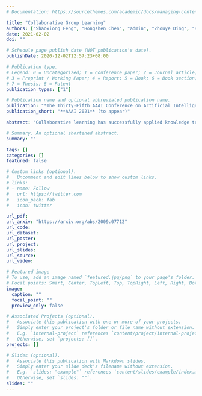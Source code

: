 ```yaml
---
# Documentation: https://sourcethemes.com/academic/docs/managing-content/

title: "Collaborative Group Learning"
authors: ["Shaoxiong Feng", "Hongshen Chen", "admin", "Zhouye Ding", "Kan Li", "Xu Sun"]
date: 2021-02-02
doi: ""

# Schedule page publish date (NOT publication's date).
publishDate: 2020-12-02T12:57:23+08:00

# Publication type.
# Legend: 0 = Uncategorized; 1 = Conference paper; 2 = Journal article;
# 3 = Preprint / Working Paper; 4 = Report; 5 = Book; 6 = Book section;
# 7 = Thesis; 8 = Patent
publication_types: ["1"]

# Publication name and optional abbreviated publication name.
publication: "*The Thirty-Fifth AAAI Conference on Artificial Intelligence, **AAAI 2021** (to appear)*"
publication_short: "**AAAI 2021** (to appear)"

abstract: "Collaborative learning has successfully applied knowledge transfer to guiding a pool of small student networks towards robust local minima. However, previous approaches typically struggle with drastically aggravated student homogenization when the number of students rises. In this paper, we propose Collaborative Group Learning, an efficient framework that aims to diversify the feature representation and conduct an effective regularization. Intuitively, similar to the human group study mechanism, we induce students to learn and exchange different parts of course knowledge as collaborative groups. First, each student is established by randomly routing on a modular neural network, which facilitates flexible knowledge communication between students due to random levels of representation sharing and branching. Second, to resist the student homogenization, students first compose diverse feature sets by exploiting the inductive bias from sub-sets of training data, and then aggregate and distill different complementary knowledge by imitating a random sub-group of students at each time step. Besides, the above mechanisms are beneficial for maximizing the student population to further improve the model generalization without sacrificing computational efficiency. Empirical evaluations on both image and text tasks indicate that our method significantly outperforms various state-of-the-art collaborative approaches whilst enhancing computational efficiency."

# Summary. An optional shortened abstract.
summary: ""

tags: []
categories: []
featured: false

# Custom links (optional).
#   Uncomment and edit lines below to show custom links.
# links:
# - name: Follow
#   url: https://twitter.com
#   icon_pack: fab
#   icon: twitter

url_pdf:
url_arxiv: "https://arxiv.org/abs/2009.07712"
url_code:
url_dataset:
url_poster:
url_project:
url_slides:
url_source:
url_video:

# Featured image
# To use, add an image named `featured.jpg/png` to your page's folder. 
# Focal points: Smart, Center, TopLeft, Top, TopRight, Left, Right, BottomLeft, Bottom, BottomRight.
image:
  caption: ""
  focal_point: ""
  preview_only: false

# Associated Projects (optional).
#   Associate this publication with one or more of your projects.
#   Simply enter your project's folder or file name without extension.
#   E.g. `internal-project` references `content/project/internal-project/index.md`.
#   Otherwise, set `projects: []`.
projects: []

# Slides (optional).
#   Associate this publication with Markdown slides.
#   Simply enter your slide deck's filename without extension.
#   E.g. `slides: "example"` references `content/slides/example/index.md`.
#   Otherwise, set `slides: ""`.
slides: ""
---
```

